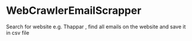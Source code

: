 # WebCrawlerEmailScrapper
Search for website e.g. Thappar , find all emails on the website and save it in csv file
